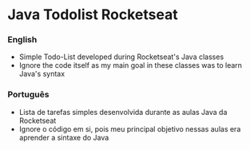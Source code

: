 # Java Todolist Rocketseat

### English
- Simple Todo-List developed during Rocketseat's Java classes
- Ignore the code itself as my main goal in these classes was to learn Java's syntax


### Português
- Lista de tarefas simples desenvolvida durante as aulas Java da Rocketseat
- Ignore o código em si, pois meu principal objetivo nessas aulas era aprender a sintaxe do Java